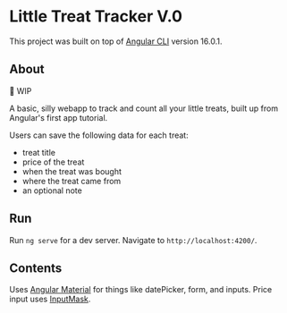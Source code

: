 # Little Treat Tracker V.0

This project was built on top of [Angular CLI](https://github.com/angular/angular-cli) version 16.0.1.

## About

:construction: WIP

A basic, silly webapp to track and count all your little treats, built up from Angular's first app tutorial.

Users can save the following data for each treat:
- treat title
- price of the treat
- when the treat was bought
- where the treat came from
- an optional note

## Run

Run `ng serve` for a dev server. Navigate to `http://localhost:4200/`. 

## Contents

Uses [Angular Material](https://material.angular.io) for things like datePicker, form, and inputs. Price input uses [InputMask](https://github.com/ngneat/input-mask).

